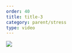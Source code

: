 ```yaml
---
order: 40
title: title-3
category: parent/stress
type: video
---
```


[![](https://alacolang.ir/kolbeh/static/images/adolescent-coping-2-cover.webp)](https://alacolang.ir/kolbeh/static/videos/adolescent-coping-2.mp4)